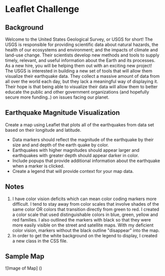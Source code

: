 # Leaflet Challenge

## Background
Welcome to the United States Geological Survey, or USGS for short! The USGS is responsible for providing scientific data about natural hazards, the health of our ecosystems and environment; and the impacts of climate and land-use change. Their scientists develop new methods and tools to supply timely, relevant, and useful information about the Earth and its processes. As a new hire, you will be helping them out with an exciting new project!  The USGS is interested in building a new set of tools that will allow them visualize their earthquake data. They collect a massive amount of data from all over the world each day, but they lack a meaningful way of displaying it. Their hope is that being able to visualize their data will allow them to better educate the public and other government organizations (and hopefully secure more funding..) on issues facing our planet.

## Earthquake Magnitude Visualization
Create a map using Leaflet that plots all of the earthquakes from data set based on their longitude and latitude.
 * Data markers should reflect the magnitude of the earthquake by their size and and depth of the earth quake by color.
 * Earthquakes with higher magnitudes should appear larger and earthquakes with greater depth should appear darker in color.
 * Include popups that provide additional information about the earthquake when a marker is clicked.
 * Create a legend that will provide context for your map data.

## Notes
 1. I have color vision deficits which can mean color coding markers more difficult.  I tend to stay away from color scales that involve shades of the same color OR colors that transition directly from green to red.  I created a color scale that used distinguishable colors in blue, green, yellow and red families.  I also outlined the markers with black so that they were more easily visible on the street and satellite maps.  With my deficient color vision, markers without the black outline "disappear" into the map.
 2. In order to get the white background on the legend to display, I created a new class in the CSS file.
 
 ## Sample Map
 ![Image of Map] ()
